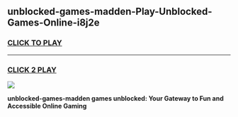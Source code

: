 
## unblocked-games-madden-Play-Unblocked-Games-Online-i8j2e
<h3>
<a href="https://premium76.site?title=unblocked-games-madden&ref=25A">CLICK TO PLAY</a></h3>
<hr>

<h3>
<a href="https://premium76.site?title=unblocked-games-madden&ref=25A">CLICK 2 PLAY</a>
  
</h3>

<a href="https://premium76.site?title=unblocked-games-madden&ref=25A"><img src="https://clearcache.store/games.png"></a>


**unblocked-games-madden games unblocked: Your Gateway to Fun and Accessible Online Gaming**
